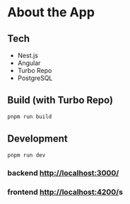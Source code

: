# About the App

## Tech

- Nest.js
- Angular
- Turbo Repo
- PostgreSQL

## Build (with Turbo Repo)

```bash
pnpm run build
```

## Development

```bash
pnpm run dev
```

### backend <http://localhost:3000/>

### frontend <http://localhost:4200/>s
